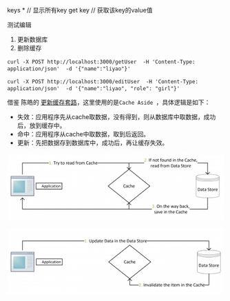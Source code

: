 keys * // 显示所有key
get key  // 获取该key的value值

测试编辑
1. 更新数据库
2. 删除缓存

```
curl -X POST http://localhost:3000/getUser  -H 'Content-Type: application/json'  -d '{"name":"liyao"}'
```

```
curl -X POST http://localhost:3000/editUser  -H 'Content-Type: application/json'  -d '{"name":"liyao", "role": "girl"}'
```




借鉴	陈皓的 [更新缓存套路](https://coolshell.cn/articles/17416.html)，这里使用的是`Cache Aside `，具体逻辑是如下：

* 失效：应用程序先从cache取数据，没有得到，则从数据库中取数据，成功后，放到缓存中。
* 命中：应用程序从cache中取数据，取到后返回。
* 更新：先把数据存到数据库中，成功后，再让缓存失效。

![cache_aside1](../pictures/cache_aside1.png)

![cache_aside2](../pictures/cache_aside2.png)